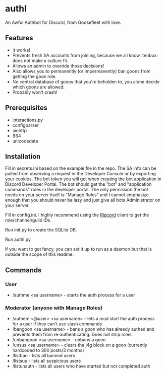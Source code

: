 # authl
 An Awful Authbot for Discord, from Goosefleet with love.

## Features

- It works!
- Prevents fresh SA accounts from joining, because we all know :tenbux: does not make a culture fit.
- Allows an admin to override those decisions!
- Also allows you to permanently  (or impermanently) ban goons from getting the goon role.
- No central database of goons that you're beholden to, you alone decide which goons are allowed.
- Probably won't crash!

## Prerequisites

- interactions.py
- configparser
- aiohttp
- BS4
- unicodedata

## Installation

Fill in secrets.ini based on the example file in the repo. The SA info can be pulled from observing a request in the Developer Console or by exporting your cookies. The bot token you will get when creating the bot application in Discord Developer Portal. The bot should get the "bot" and "application commands" roles in the developer portal. The only permission the bot needs on your server itself is "Manage Roles" and I cannot emphasize enough that you should never be lazy and just give all bots Administrator on your server.

Fill in config.ini. I highly recommend using the [Ripcord](https://cancel.fm/ripcord/) client to get the role/channel/guild IDs.

Run init.py to create the SQLite DB.

Run authl.py

If you want to get fancy, you can set it up to run as a daemon but that is outside the scope of this readme.

## Commands

### User
- /authme &lt;sa username> - starts the auth process for a user

### Moderator (anyone with Manage Roles)
- /authem &lt;@user> &lt;sa username> - lets a mod start the auth process for a user if they can't use slash commands
- /bangoon &lt;sa username> - bans a goon who has already authed and prevents them from re-authenticating. Does not strip roles.
- /unbangoon &lt;sa username> - unbans a goon
- /unsus &lt;sa username> - clears the j4g block on a goon (currently hardcoded to 300 posts/3 months)
- /listban - lists all banned users
- /listsus - lists all suspicious users
- /listunauth - lists all users who have started but not completed auth
